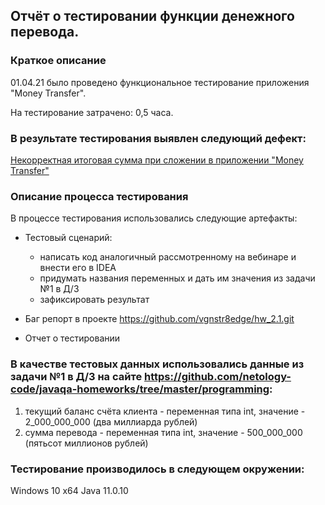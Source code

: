 ## Отчёт о тестировании функции денежного перевода.
### Краткое описание
01.04.21 было проведено функциональное тестирование приложения "Money Transfer".

На тестирование затрачено: 0,5 часа.

### В результате тестирования выявлен следующий дефект:

[Некорректная итоговая сумма при сложении в приложении "Money Transfer"](https://github.com/vgnstr8edge/hw_2.1/issues/1)

### Описание процесса тестирования
В процессе тестирования использовались следующие артефакты:

- Тестовый сценарий:
    - написать код аналогичный рассмотренному на вебинаре и внести его в IDEA
    - придумать названия переменных и дать им значения из задачи №1 в Д/З
    - зафиксировать результат

- Баг репорт в проекте https://github.com/vgnstr8edge/hw_2.1.git

- Отчет о тестировании

### В качестве тестовых данных использовались данные из задачи №1 в Д/З на сайте https://github.com/netology-code/javaqa-homeworks/tree/master/programming:

1. текущий баланс счёта клиента - переменная типа int, значение - 2_000_000_000 (два миллиарда рублей)
2. сумма перевода - переменная типа int, значение - 500_000_000 (пятьсот миллионов рублей)

### Тестирование производилось в следующем окружении:

Windows 10 x64
Java 11.0.10